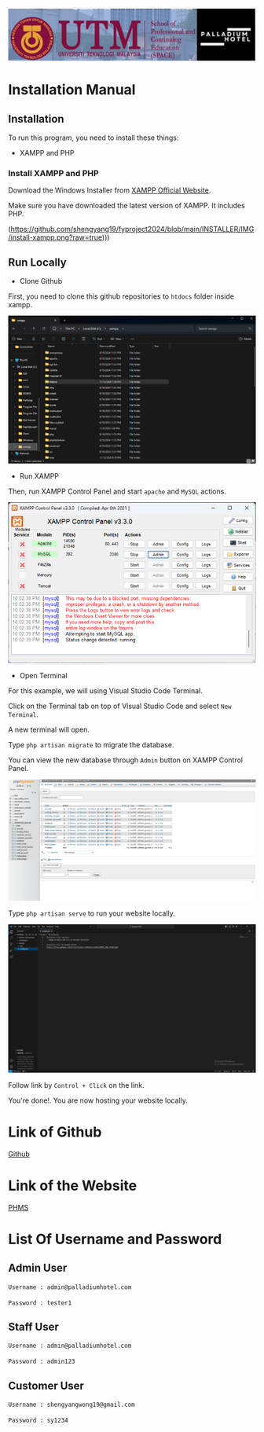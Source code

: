 <p align="center" width="100%">
<img src="https://github.com/shengyang19/fyproject2024/blob/main/INSTALLER/IMG/LogoPalladium.jpg?raw=true" alt="PHMS">
</p>

# Installation Manual

## Installation

To run this program, you need to install these things:

- XAMPP and PHP

### Install XAMPP and PHP

Download the Windows Installer from [XAMPP Official Website](https://www.apachefriends.org/download.html).

Make sure you have downloaded the latest version of XAMPP. It includes PHP.

(https://github.com/shengyang19/fyproject2024/blob/main/INSTALLER/IMG/install-xampp.png?raw=true)))

## Run Locally

- Clone Github

First, you need to clone this github repositories to `htdocs` folder inside xampp.

![htdocs](https://github.com/shengyang19/fyproject2024/blob/main/INSTALLER/IMG/htdocs.png?raw=true)

- Run XAMPP

Then, run XAMPP Control Panel and start `apache` and `MySQL` actions.

![run-xampp](https://github.com/shengyang19/fyproject2024/blob/main/INSTALLER/IMG/run-xampp.png?raw=true)

- Open Terminal

For this example, we will using Visual Studio Code Terminal.

Click on the Terminal tab on top of Visual Studio Code and select `New Terminal`.

A new terminal will open.

Type `php artisan migrate` to migrate the database.

You can view the new database through `Admin` button on XAMPP Control Panel.

![phpmyadmin-database](https://github.com/shengyang19/fyproject2024/blob/main/INSTALLER/IMG/phpmyadmin-database.png?raw=true)

Type `php artisan serve` to run your website locally.

![visual-studio-code](https://github.com/shengyang19/fyproject2024/blob/main/INSTALLER/IMG/visual-studio-code.png?raw=true)

Follow link by `Control + Click` on the link.

You're done!. You are now hosting your website locally.

# Link of Github
[Github](https://github.com/shengyang19/fyproject2024)

# Link of the Website
[PHMS](https://palladiumhotel.site/)

# List Of Username and Password

## Admin User

    Username : admin@palladiumhotel.com

    Password : tester1

## Staff User

    Username : admin@palladiumhotel.com

    Password : admin123

## Customer User

    Username : shengyangwong19@gmail.com

    Password : sy1234
	
